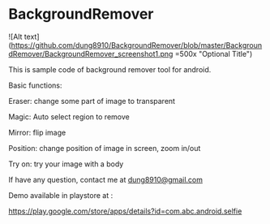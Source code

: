 # BackgroundRemover

![Alt text](https://github.com/dung8910/BackgroundRemover/blob/master/BackgroundRemover/BackgroundRemover_screenshot1.png =500x "Optional Title")

This is sample code of background remover tool for android.

Basic functions:

Eraser: change some part of image to transparent

Magic: Auto select region to remove

Mirror: flip image

Position: change position of image in screen, zoom in/out

Try on: try your image with a body

If have any question, contact me at dung8910@gmail.com

Demo available in playstore at : 

https://play.google.com/store/apps/details?id=com.abc.android.selfie

